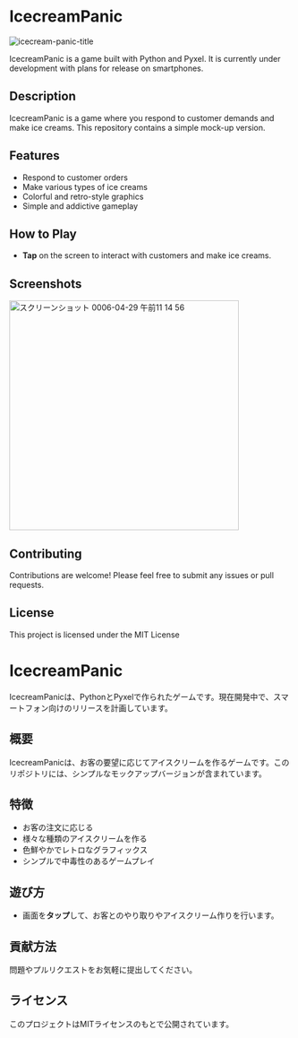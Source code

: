 # IcecreamPanic

![icecream-panic-title](https://github.com/kai-tokei/IcecreamPanic/assets/89783070/d003dedb-5e45-4357-820b-c3ba46f37870)


IcecreamPanic is a game built with Python and Pyxel. It is currently under development with plans for release on smartphones.

## Description
IcecreamPanic is a game where you respond to customer demands and make ice creams. This repository contains a simple mock-up version.

## Features
- Respond to customer orders
- Make various types of ice creams
- Colorful and retro-style graphics
- Simple and addictive gameplay

## How to Play
- **Tap** on the screen to interact with customers and make ice creams.

## Screenshots
<img width="410" alt="スクリーンショット 0006-04-29 午前11 14 56" src="https://github.com/kai-tokei/IcecreamPanic/assets/89783070/9660b604-1c3c-4131-88cc-f7a56536149c">


## Contributing
Contributions are welcome! Please feel free to submit any issues or pull requests.

## License
This project is licensed under the MIT License


# IcecreamPanic

IcecreamPanicは、PythonとPyxelで作られたゲームです。現在開発中で、スマートフォン向けのリリースを計画しています。

## 概要
IcecreamPanicは、お客の要望に応じてアイスクリームを作るゲームです。このリポジトリには、シンプルなモックアップバージョンが含まれています。

## 特徴
- お客の注文に応じる
- 様々な種類のアイスクリームを作る
- 色鮮やかでレトロなグラフィックス
- シンプルで中毒性のあるゲームプレイ

## 遊び方
- 画面を**タップ**して、お客とのやり取りやアイスクリーム作りを行います。

## 貢献方法
問題やプルリクエストをお気軽に提出してください。

## ライセンス
このプロジェクトはMITライセンスのもとで公開されています。
